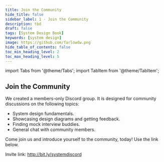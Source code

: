 ```yaml
---
title: Join the Community
hide_title: false
sidebar_label: 1 - Join the Community
description: tbd
draft: false
tags: [System Design Book]
keywords: [system design]
image: https://github.com/farlowdw.png
hide_table_of_contents: false
toc_min_heading_level: 2
toc_max_heading_level: 5
---
```


import Tabs from '@theme/Tabs';
import TabItem from '@theme/TabItem';

## Join the Community

We created a members-only Discord group. It is designed for community discussions on the following topics:

- System design fundamentals.
- Showcasing design diagrams and getting feedback.
- Finding mock interview buddies.
- General chat with community members.

Come join us and introduce yourself to the community, today! Use the link below.

Invite link: http://bit.ly/systemdiscord